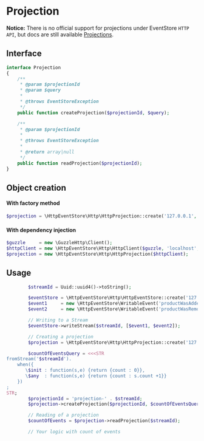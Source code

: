# Projection

**Notice:** There is no official support for projections under EventStore `HTTP API`, but docs are still available [Projections](https://github.com/EventStore/EventStore/wiki/Projections).

## Interface
```php
interface Projection
{
    /**
     * @param $projectionId
     * @param $query
     *
     * @throws EventStoreException
     */
    public function createProjection($projectionId, $query);

    /**
     * @param $projectionId
     *
     * @throws EventStoreException
     *
     * @return array|null
     */
    public function readProjection($projectionId);
}
```

## Object creation

#### With factory method
```php
$projection = \HttpEventStore\Http\HttpProjection::create('127.0.0.1', '2113', 'admin', 'changeit');
```

#### With dependency injection
```php
$guzzle     = new \GuzzleHttp\Client();
$httpClient = new \HttpEventStore\Http\HttpClient($guzzle, 'localhost', '2113', 'admin', 'changeit');
$projection = new \HttpEventStore\Http\HttpProjection($httpClient);
```

## Usage
```php
        $streamId = Uuid::uuid4()->toString();

        $eventStore = \HttpEventStore\Http\HttpEventStore::create('127.0.0.1', '2113');
        $event1     = new \HttpEventStore\WritableEvent('productWasAddedToBasket', ['productId' => 'product1', 'name' => 'Teapot']);
        $event2     = new \HttpEventStore\WritableEvent('productWasRemovedFromBasket', ['productId' => 'product1']);

        // Writing to a Stream
        $eventStore->writeStream($streamId, [$event1, $event2]);

        // Creating a projection
        $projection = \HttpEventStore\Http\HttpProjection::create('127.0.0.1', '2113', 'admin', 'changeit');

        $countOfEventsQuery = <<<STR
fromStream('$streamId').
    when({
       \$init : function(s,e) {return {count : 0}},
       \$any  : function(s,e) {return {count : s.count +1}}
    })
;
STR;
        $projectionId = 'projection-' . $streamId;
        $projection->createProjection($projectionId, $countOfEventsQuery);

        // Reading of a projection
        $countOfEvents = $projection->readProjection($streamId);

        // Your logic with count of events
```